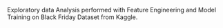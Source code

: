 Exploratory data Analysis performed with Feature Engineering and Model Training on Black Friday Dataset from Kaggle.
